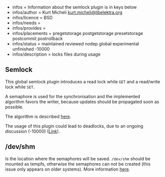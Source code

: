 - infos = Information about the semlock plugin is in keys below
- infos/author = Kurt Micheli <kurt.micheli@libelektra.org>
- infos/licence = BSD
- infos/needs =
- infos/provides =
- infos/placements = pregetstorage postgetstorage presetstorage postcommit postrollback
- infos/status = maintained reviewed nodep global experimental unfinished -10000
- infos/description = locks files during usage

## Semlock ##

This global semlock plugin introduces a read lock while `GET` and a read/write lock
while `SET`.

A semaphore is used for the synchronisation and the implemented algorithm favors the writer,
because updates should be propagated soon as possible.

The algorithm is described [here](https://en.wikipedia.org/wiki/Readers%E2%80%93writers_problem#Second_readers-writers_problem).

The usage of this plugin could lead to deadlocks, due to an ongoing discussion (-10000) ([Link](https://github.com/ElektraInitiative/libelektra/pull/555)).

## /dev/shm ##

Is the location where the semaphores will be saved. `/dev/shm` should be mounted as tempfs, otherwise the
semaphores can not be created (this issue only appears on older systems). More information [here](http://stackoverflow.com/questions/270113/how-do-i-stop-sem-open-failing-with-enosys).
